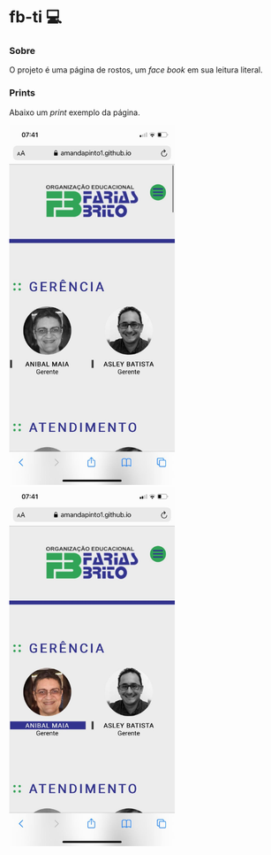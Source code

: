  # fb-ti :computer:
 
 ### Sobre

O projeto é uma página de rostos, um *face book* em sua leitura literal.


### Prints
Abaixo um *print* exemplo da página.

<img width="300px" src="print/full.jpeg" alt="print">  <img width="300px" src="print/full-selected.jpeg" alt="print">
